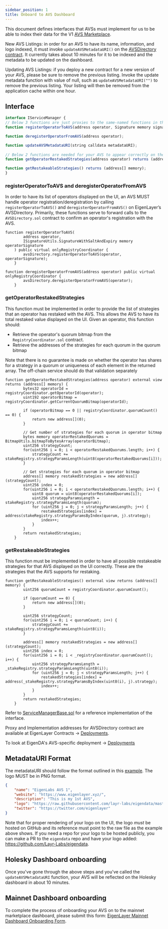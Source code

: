 ```yaml
---
sidebar_position: 1
title: Onboard to AVS Dashboard
---
```


This document defines interfaces that AVSs must implement for us to be able to index their data for the V1 [AVS Marketplace](https://app.eigenlayer.xyz/avs).

New AVS Listings: in order for an AVS to have its name, information, and logo indexed, it must invoke `updateAVSMetadataURI()` on the [AVSDirectory contract](https://github.com/Layr-Labs/eigenlayer-contracts/blob/dev/src/contracts/core/AVSDirectory.sol).
It currently takes about 10 minutes for it to be indexed and the metadata to be updated on the dashboard.

Updating AVS Listings:  if you deploy a new contract for a new version of your AVS, please be sure to remove the previous listing. Invoke the update metadata function with value of null, such as `updateAVSMetadataURI("")` to remove the previous listing. Your listing will then be removed from the application cache within one hour.

## Interface

```javascript
interface IServiceManager {
// Below 3 functions are just proxies to the same-named functions in the AVSDirectory
function registerOperatorToAVS(address operator, Signature memory signature);

function deregisterOperatorFromAVS(address operator);

function updateAVSMetadataURI(string calldata metadataURI);
	
// Below 2 functions are needed for your AVS to appear correctly on the UI
function getOperatorRestakedStrategies(address operator) returns (address[] memory)

function getRestakeableStrategies() returns (address[] memory);
}
```

### registerOperatorToAVS and deregisterOperatorFromAVS
In order to have its list of operators displayed on the UI, an AVS MUST handle operator registration/deregistration by calling `registerOperatorToAVS()` and `deregisterOperatorFromAVS()` on EigenLayer’s AVSDirectory.  Primarily, these functions serve to forward calls to the `AVSDirectory.sol` contract to confirm an operator's registration with the AVS.
```solidity
function registerOperatorToAVS(
        address operator,
        ISignatureUtils.SignatureWithSaltAndExpiry memory operatorSignature
    ) public virtual onlyRegistryCoordinator {
        avsDirectory.registerOperatorToAVS(operator, operatorSignature);
    }

function deregisterOperatorFromAVS(address operator) public virtual onlyRegistryCoordinator {
        avsDirectory.deregisterOperatorFromAVS(operator);
    }
```

### getOperatorRestakedStrategies
This function must be implemented in order to provide the list of strategies that an operator has restaked with the AVS. This allows the AVS to have its total restaked value displayed on the UI.  Given an operator, this function should:
- Retrieve the operator's quorum bitmap from the `RegistryCoordinator.sol` contract.
- Retrieve the addresses of the strategies for each quorum in the quorum bitmap

Note that there is no guarantee is made on whether the operator has shares for a strategy in a quorum or uniqueness of each element in the returned array. The off-chain service should do that validation separately

```solidity
function getOperatorRestakedStrategies(address operator) external view returns (address[] memory) {
        bytes32 operatorId = registryCoordinator.getOperatorId(operator);
        uint192 operatorBitmap = registryCoordinator.getCurrentQuorumBitmap(operatorId);

        if (operatorBitmap == 0 || registryCoordinator.quorumCount() == 0) {
            return new address[](0);
        }

        // Get number of strategies for each quorum in operator bitmap
        bytes memory operatorRestakedQuorums = BitmapUtils.bitmapToBytesArray(operatorBitmap);
        uint256 strategyCount;
        for(uint256 i = 0; i < operatorRestakedQuorums.length; i++) {
            strategyCount += stakeRegistry.strategyParamsLength(uint8(operatorRestakedQuorums[i]));
        }

        // Get strategies for each quorum in operator bitmap
        address[] memory restakedStrategies = new address[](strategyCount);
        uint256 index = 0;
        for(uint256 i = 0; i < operatorRestakedQuorums.length; i++) {
            uint8 quorum = uint8(operatorRestakedQuorums[i]);
            uint256 strategyParamsLength = stakeRegistry.strategyParamsLength(quorum);
            for (uint256 j = 0; j < strategyParamsLength; j++) {
                restakedStrategies[index] = address(stakeRegistry.strategyParamsByIndex(quorum, j).strategy);
                index++;
            }
        }
        return restakedStrategies;        
    }
```
### getRestakeableStrategies
This function must be implemented in order to have all possible restakeable strategies for that AVS displayed on the UI correctly.  These are the strategies that the AVS supports for restaking.  

```solidity
function getRestakeableStrategies() external view returns (address[] memory) {
        uint256 quorumCount = registryCoordinator.quorumCount();

        if (quorumCount == 0) {
            return new address[](0);
        }
        
        uint256 strategyCount;
        for(uint256 i = 0; i < quorumCount; i++) {
            strategyCount += stakeRegistry.strategyParamsLength(uint8(i));
        }

        address[] memory restakedStrategies = new address[](strategyCount);
        uint256 index = 0;
        for(uint256 i = 0; i < _registryCoordinator.quorumCount(); i++) {
            uint256 strategyParamsLength = _stakeRegistry.strategyParamsLength(uint8(i));
            for (uint256 j = 0; j < strategyParamsLength; j++) {
                restakedStrategies[index] = address(_stakeRegistry.strategyParamsByIndex(uint8(i), j).strategy);
                index++;
            }
        }
        return restakedStrategies;
    }

```


Refer to [ServiceManagerBase.sol](https://github.com/Layr-Labs/eigenlayer-middleware/blob/mainnet/src/ServiceManagerBase.sol) for a reference implementation of the interface.

Proxy and Implementation addresses for AVSDirectory contract are available at EigenLayer Contracts -> [Deployments](https://github.com/Layr-Labs/eigenlayer-contracts/?tab=readme-ov-file#deployments).

To look at EigenDA's AVS-specific deployment -> [Deployments](https://github.com/Layr-Labs/eigenlayer-middleware/tree/dev?tab=readme-ov-file#deployments)

## MetadataURI Format

The metadataURI should follow the format outlined in this [example](https://holesky-operator-metadata.s3.amazonaws.com/avs_1.json). The logo MUST be in PNG format. 

```json
{
    "name": "EigenLabs AVS 1",
    "website": "https://www.eigenlayer.xyz/",
    "description": "This is my 1st AVS",
    "logo": "https://raw.githubusercontent.com/layr-labs/eigendata/master/avs/eigenlabs/logo.png",
    "twitter": "https://twitter.com/eigenlayer"
}
```

Note that for proper rendering of your logo on the UI, the logo _must_ be hosted on GitHub and its reference must point to the raw file as the example above shows. If you need a repo for your logo to be hosted publicly, you can make a PR to the `eigendata` repo and have your logo added: https://github.com/Layr-Labs/eigendata.

## Holesky Dashboard onboarding
Once you've gone through the above steps and you've called the `updateAVSMetadataURI` function, your AVS will be reflected on the Holesky dashboard in about 10 minutes.

## Mainnet Dashboard onboarding
To complete the process of onboarding your AVS on to the mainnet marketplace dashboard, please submit this form: [EigenLayer Mainnet Dashboard Onboarding Form](https://forms.gle/8BJSntA3eYUnZZgs8).

